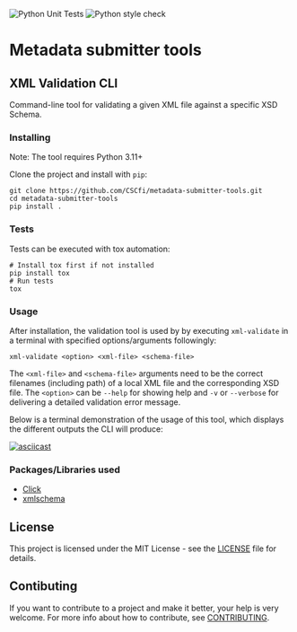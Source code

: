 ![Python Unit Tests](https://github.com/CSCfi/metadata-submitter-tools/workflows/Python%20Unit%20Tests/badge.svg)
![Python style check](https://github.com/CSCfi/metadata-submitter-tools/workflows/Python%20style%20check/badge.svg)

# Metadata submitter tools

## XML Validation CLI

Command-line tool for validating a given XML file against a specific XSD Schema.

### Installing

Note: The tool requires Python 3.11+

Clone the project and install with `pip`:
```
git clone https://github.com/CSCfi/metadata-submitter-tools.git
cd metadata-submitter-tools
pip install .
```

### Tests

Tests can be executed with tox automation:
```
# Install tox first if not installed
pip install tox
# Run tests
tox
```

### Usage

After installation, the validation tool is used by by executing `xml-validate` in a terminal with specified options/arguments followingly:

```
xml-validate <option> <xml-file> <schema-file>
```

The `<xml-file>` and `<schema-file>` arguments need to be the correct filenames (including path) of a local XML file and the corresponding XSD file.
The `<option>` can be `--help` for showing help and `-v` or `--verbose` for delivering a detailed validation error message.

Below is a terminal demonstration of the usage of this tool, which displays the different outputs the CLI will produce:

[![asciicast](https://asciinema.org/a/FWYs48FhJ1mTFEFsWsNUbP43g.svg)](https://asciinema.org/a/FWYs48FhJ1mTFEFsWsNUbP43g)

### Packages/Libraries used

* [Click](https://click.palletsprojects.com/en/7.x/)
* [xmlschema](https://xmlschema.readthedocs.io/en/latest/index.html)

## License

This project is licensed under the MIT License - see the [LICENSE](LICENSE) file for details.

## Contibuting

If you want to contribute to a project and make it better, your help is very welcome. For more info about how to contribute, see [CONTRIBUTING](CONTRIBUTING.md).
